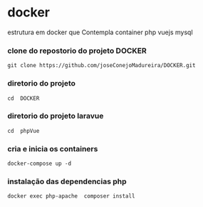 # docker 
estrutura em docker que Contempla container 
php 
vuejs 
mysql 

### clone do repostorio do projeto DOCKER 
```
git clone https://github.com/joseConejoMadureira/DOCKER.git
```
### diretorio  do projeto
```
cd  DOCKER
```
### diretorio  do projeto laravue
```
cd  phpVue
```

### cria e inicia os containers 
```
docker-compose up -d
```
### instalação das dependencias php 
```
docker exec php-apache  composer install
```
